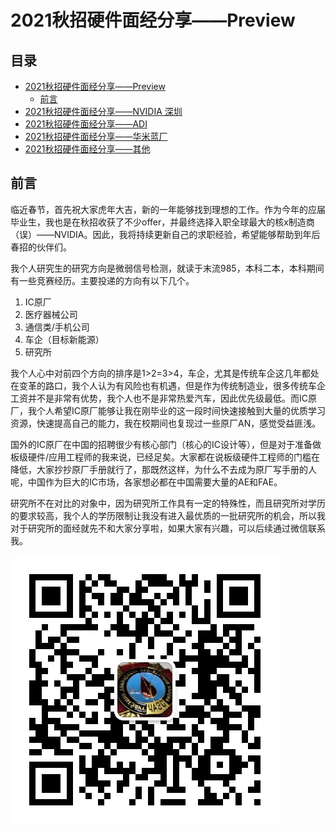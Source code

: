 # 2021秋招硬件面经分享——Preview
## 目录
* [2021秋招硬件面经分享——Preview](readme.md)
  - [前言](#前言)
* [2021秋招硬件面经分享——NVIDIA 深圳](NVIDIA.md)
* [2021秋招硬件面经分享——ADI](ADI.md)
* [2021秋招硬件面经分享——华米蓝厂](Mobile.md)
* [2021秋招硬件面经分享——其他](others.md)
  
## 前言

临近春节，首先祝大家虎年大吉，新的一年能够找到理想的工作。作为今年的应届毕业生，我也是在秋招收获了不少offer，并最终选择入职全球最大的核x制造商（误）——NVIDIA。因此，我将持续更新自己的求职经验，希望能够帮助到年后春招的伙伴们。

我个人研究生的研究方向是微弱信号检测，就读于末流985，本科二本，本科期间有一些竞赛经历。主要投递的方向有以下几个。

  1. IC原厂
  2. 医疗器械公司
  3. 通信类/手机公司
  4. 车企（目标新能源）
  5. 研究所

我个人心中对前四个方向的排序是1>2=3>4，车企，尤其是传统车企这几年都处在变革的路口，我个人认为有风险也有机遇，但是作为传统制造业，很多传统车企工资并不是非常有优势，我个人也不是非常热爱汽车，因此优先级最低。而IC原厂，我个人希望IC原厂能够让我在刚毕业的这一段时间快速接触到大量的优质学习资源，快速提高自己的能力，我在校期间也复现过一些原厂AN，感觉受益匪浅。

国外的IC原厂在中国的招聘很少有核心部门（核心的IC设计等），但是对于准备做板级硬件/应用工程师的我来说，已经足矣。大家都在说板级硬件工程师的门槛在降低，大家抄抄原厂手册就行了，那既然这样，为什么不去成为原厂写手册的人呢，中国作为巨大的IC市场，各家想必都在中国需要大量的AE和FAE。

研究所不在对比的对象中，因为研究所工作具有一定的特殊性，而且研究所对学历的要求较高，我个人的学历限制让我没有进入最优质的一批研究所的机会，所以我对于研究所的面经就先不和大家分享啦，如果大家有兴趣，可以后续通过微信联系我。

![img](mmqrcode1644209478800.png)